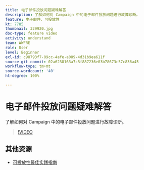 ```yaml
---
title: 电子邮件投放问题疑难解答
description: 了解如何对 Campaign 中的电子邮件投放问题进行故障诊断。
feature: 电子邮件、可投放性
kt: 7785
thumbnail: 329920.jpg
doc-type: feature video
activity: understand
team: WWFRE
role: User
level: Beginner
exl-id: c98793f7-09cc-4afe-a089-4d31b9ea611f
source-git-commit: 02a6238163a7c8f887236e03b78673c57c836a45
workflow-type: tm+mt
source-wordcount: '40'
ht-degree: 100%

---
```


# 电子邮件投放问题疑难解答

了解如何对 Campaign 中的电子邮件投放问题进行故障诊断。

>[!VIDEO](https://video.tv.adobe.com/v/329920?quality=12)

## 其他资源

* [可投放性最佳实践指南](https://experienceleague.adobe.com/docs/deliverability-learn/deliverability-best-practice-guide/introduction.html?lang=zh-Hans)
